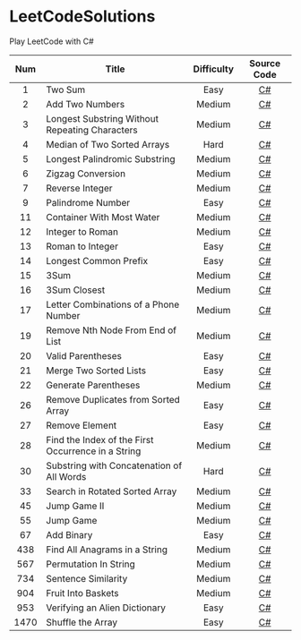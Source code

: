 # LeetCodeSolutions
Play LeetCode with C#

| Num 	|                     <div align = center>Title                     	| Difficulty 	| Source Code 	|
|:---:	|:----------------------------------------------	|:----------:	|:-----------:	|
|  1  	| Two Sum                                        	| Easy       	|[C#](https://github.com/behindGD/LeetCodeSolutions/blob/main/SourceCode/TwoSum.cs)|
|  2  	| Add Two Numbers                                	| Medium     	|[C#](https://github.com/behindGD/LeetCodeSolutions/blob/main/SourceCode/AddTwoNumbers.cs)|
|  3  	| Longest Substring Without Repeating Characters 	| Medium     	|[C#](https://github.com/behindGD/LeetCodeSolutions/blob/main/SourceCode/LengthOfLongestSubstring.cs)|
|  4  	| Median of Two Sorted Arrays 	| Hard     	|[C#](https://github.com/behindGD/LeetCodeSolutions/blob/main/SourceCode/MedianOfTwoSortedArrays.cs)|
|  5  	| Longest Palindromic Substring 	| Medium     	|[C#](https://github.com/behindGD/LeetCodeSolutions/blob/main/SourceCode/LongestPalindrome.cs)|
|  6  	| Zigzag Conversion 	| Medium     	|[C#](https://github.com/behindGD/LeetCodeSolutions/blob/main/SourceCode/ZigzagConversion.cs)|
|  7    | Reverse Integer | Medium | [C#](https://github.com/behindGD/LeetCodeSolutions/blob/main/SourceCode/Reverse.cs) |
|  9    | Palindrome Number | Easy | [C#](https://github.com/behindGD/LeetCodeSolutions/blob/main/SourceCode/PalindromeNumber.cs) |
|  11   | Container With Most Water | Medium | [C#](https://github.com/behindGD/LeetCodeSolutions/blob/main/SourceCode/ContainerWithMostWater.cs) |
|  12   | Integer to Roman | Medium | [C#](https://github.com/behindGD/LeetCodeSolutions/blob/main/SourceCode/IntegerToRoman.cs) |
|  13   | Roman to Integer | Easy | [C#](https://github.com/behindGD/LeetCodeSolutions/blob/main/SourceCode/RomanToInteger.cs) |
|  14   | Longest Common Prefix | Easy | [C#](https://github.com/behindGD/LeetCodeSolutions/blob/main/SourceCode/LongestCommonPrefix.cs) |
|  15   | 3Sum | Medium | [C#](https://github.com/behindGD/LeetCodeSolutions/blob/main/SourceCode/3Sum.cs) |
|  16   | 3Sum Closest | Medium | [C#](https://github.com/behindGD/LeetCodeSolutions/blob/main/SourceCode/3SumClosest.cs) |
|  17   | Letter Combinations of a Phone Number | Medium | [C#](https://github.com/behindGD/LeetCodeSolutions/blob/main/SourceCode/LetterCombinationsOfAPhoneNumber.cs) |
|  19   | Remove Nth Node From End of List | Medium | [C#](https://github.com/behindGD/LeetCodeSolutions/blob/main/SourceCode/RemoveNthNodeFromEndOfList.cs) |
|  20   | Valid Parentheses | Easy | [C#](https://github.com/behindGD/LeetCodeSolutions/blob/main/SourceCode/ValidParentheses.cs) |
|  21   | Merge Two Sorted Lists | Easy | [C#](https://github.com/behindGD/LeetCodeSolutions/blob/main/SourceCode/MergeTwoSortedLists.cs) |
|  22   | Generate Parentheses | Medium | [C#](https://github.com/behindGD/LeetCodeSolutions/blob/main/SourceCode/GenerateParentheses.cs) |
|  26   | Remove Duplicates from Sorted Array | Easy | [C#](https://github.com/behindGD/LeetCodeSolutions/blob/main/SourceCode/RemoveDuplicatesFromSortedArray.cs) |
|  27   | Remove Element | Easy | [C#](https://github.com/behindGD/LeetCodeSolutions/blob/main/SourceCode/RemoveElement.cs) |
|  28   | Find the Index of the First Occurrence in a String | Medium | [C#](https://github.com/behindGD/LeetCodeSolutions/blob/main/SourceCode/FindTheIndexOfTheFirstOccurrenceInAString.cs) |
|  30   | Substring with Concatenation of All Words | Hard | [C#](https://github.com/behindGD/LeetCodeSolutions/blob/main/SourceCode/SubstringWithConcatenationOfAllWords.cs) |
|  33   | Search in Rotated Sorted Array | Medium | [C#](https://github.com/behindGD/LeetCodeSolutions/blob/main/SourceCode/SearchInRotatedSortedArray.cs) |
|  45   | Jump Game II | Medium | [C#](https://github.com/behindGD/LeetCodeSolutions/blob/main/SourceCode/JumpGameII.cs) |
|  55   | Jump Game | Medium | [C#](https://github.com/behindGD/LeetCodeSolutions/blob/main/SourceCode/JumpGame.cs) |
|  67   | Add Binary | Easy | [C#](https://github.com/behindGD/LeetCodeSolutions/blob/main/SourceCode/AddBinary.cs) |
|  438   | Find All Anagrams in a String | Medium | [C#](https://github.com/behindGD/LeetCodeSolutions/blob/main/SourceCode/FindAllAnagramsInAString.cs) |
|  567  | Permutation In String | Medium | [C#](https://github.com/behindGD/LeetCodeSolutions/blob/main/SourceCode/PermutationInString.cs) |
|  734  | Sentence Similarity | Medium | [C#](https://github.com/behindGD/LeetCodeSolutions/blob/main/SourceCode/SentenceSimilarity.cs) |
|  904  | Fruit Into Baskets | Medium | [C#](https://github.com/behindGD/LeetCodeSolutions/blob/main/SourceCode/FruitIntoBaskets.cs) |
|  953  | Verifying an Alien Dictionary | Easy | [C#](https://github.com/behindGD/LeetCodeSolutions/blob/main/SourceCode/VerifyingAnAlienDictionary.cs) |
|  1470  | Shuffle the Array | Easy | [C#](https://github.com/behindGD/LeetCodeSolutions/blob/main/SourceCode/ShuffleTheArray.cs) |
